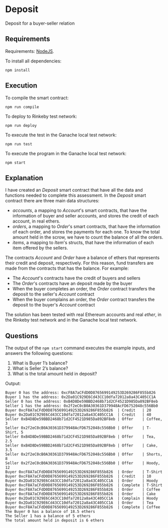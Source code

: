 # Deposit
Deposit for a buyer-seller relation

## Requirements
Requirements: [NodeJS](https://nodejs.org/en/).

To install all dependencies:
```
npm install
```
## Execution
To compile the smart contract:
```
npm run compile
```

To deploy to Rinkeby test network:
```
npm run deploy
```

To execute the test in the Ganache local test network:
```
npm run test
```

To execute the program in the Ganache local test network:
```
npm start
```

## Explanation
I have created an *Deposit* smart contract that have all the data and functions needed to complete this assessment.
In the *Deposit* smart contract there are three main data structures:
* *accounts*, a mapping to *Account*'s smart contracts, that have the information of buyer and seller accounts, and stores the credit of each account, in real ethers.
* *orders*, a mapping to *Order*'s smart contracts, that have the information of each order, and stores the payments for each one. To know the total amount held in the scrow, we have to count the balance of all the orders.
* *items*, a mapping to *Item*'s structs, that have the information of each item offered by the sellers.

The contracts *Account* and *Order* have a balance of ethers that represents their credit and deposit, respectively. For this reason, fund transfers are made from the contracts that has the balance. For example:
* The *Account*'s contracts have the credit of buyers and sellers
* The *Order*'s contracts have an deposit made by the buyer
* When the buyer completes an order, the *Order* contract transfers the deposit to the seller's *Account* contract
* When the buyer complains an order, the *Order* contract transfers the deposit to the buyer's *Account* contract

The solution has been tested with real Ethereum accounts and real *ether*, in the Rinkeby test network and in the Ganache local test network.

## Questions

The output of the `npm start` command executes the example inputs, and answers the following questions:
1. What is Buyer 1’s balance?
2. What is Seller 2’s balance?
3. What is the total amount held in deposit?

Output:
```
Buyer 0 has the address: 0xcF8A7aCFdD0D8765699149253D269286F855b826
Buyer 1 has the address: 0x2Da01C929E6Cd43CC10dfa72012a8a43C405CC1A
Seller 0 has the address: 0xB4D8De59BBD2468b71d2CF4521D985Da892BF8eb
Seller 1 has the address: 0x2f2eC0cB0A30361D379948AcFD6752048c556Bb0
Buyer 0xcF8A7aCFdD0D8765699149253D269286F855b826  | Credit   | 20
Buyer 0x2Da01C929E6Cd43CC10dfa72012a8a43C405CC1A  | Credit   | 40
Seller 0xB4D8De59BBD2468b71d2CF4521D985Da892BF8eb | Offer    | Coffee, 3
Seller 0x2f2eC0cB0A30361D379948AcFD6752048c556Bb0 | Offer    | T-Shirt, 5
Seller 0xB4D8De59BBD2468b71d2CF4521D985Da892BF8eb | Offer    | Tea, 2.5
Seller 0xB4D8De59BBD2468b71d2CF4521D985Da892BF8eb | Offer    | Cake, 3.5
Seller 0x2f2eC0cB0A30361D379948AcFD6752048c556Bb0 | Offer    | Shorts, 8
Seller 0x2f2eC0cB0A30361D379948AcFD6752048c556Bb0 | Offer    | Hoody, 12
Buyer 0xcF8A7aCFdD0D8765699149253D269286F855b826  | Order    | T-Shirt
Buyer 0xcF8A7aCFdD0D8765699149253D269286F855b826  | Credit   | 10
Buyer 0x2Da01C929E6Cd43CC10dfa72012a8a43C405CC1A  | Order    | Hoody
Buyer 0xcF8A7aCFdD0D8765699149253D269286F855b826  | Complete | T-Shirt
Buyer 0xcF8A7aCFdD0D8765699149253D269286F855b826  | Order    | Coffee
Buyer 0xcF8A7aCFdD0D8765699149253D269286F855b826  | Order    | Cake
Buyer 0x2Da01C929E6Cd43CC10dfa72012a8a43C405CC1A  | Complain | Hoody
Buyer 0x2Da01C929E6Cd43CC10dfa72012a8a43C405CC1A  | Order    | Tea
Buyer 0xcF8A7aCFdD0D8765699149253D269286F855b826  | Complete | Coffee
The Buyer 0 has a balance of 18.5 ethers
The Seller 1 has a balance of 5 ethers
The total amount held in deposit is 6 ethers
```
